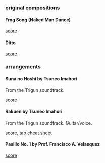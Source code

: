 ### original compositions

#### Frog Song (Naked Man Dance)

[score](https://github.com/skelterjohn/guitar/blob/master/frogsong.pdf)

#### Ditto

[score](https://github.com/skelterjohn/guitar/blob/master/ditto.pdf)

### arrangements

#### Suna no Hoshi by Tsuneo Imahori
From the Trigun soundtrack.

[score](https://github.com/skelterjohn/guitar/blob/master/suna_no_hoshi.pdf)

#### Rakuen by Tsuneo Imahori
From the Trigun soundtrack. Guitar/voice.

[score](https://github.com/skelterjohn/guitar/blob/master/pdf/rakuen.pdf), 
[tab cheat sheet](https://github.com/skelterjohn/guitar/blob/master/pdf/rakuen_tab.pdf)

#### Pasillo No. 1 by Prof. Francisco A. Velasquez

[score](https://github.com/skelterjohn/guitar/blob/master/pdf/pasillo_n1.pdf)
